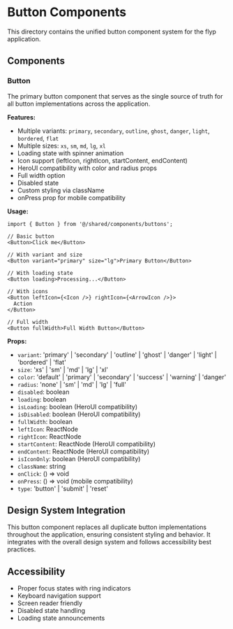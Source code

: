 # Button Components

This directory contains the unified button component system for the flyp application.

## Components

### Button

The primary button component that serves as the single source of truth for all button implementations across the application.

**Features:**

- Multiple variants: `primary`, `secondary`, `outline`, `ghost`, `danger`, `light`, `bordered`, `flat`
- Multiple sizes: `xs`, `sm`, `md`, `lg`, `xl`
- Loading state with spinner animation
- Icon support (leftIcon, rightIcon, startContent, endContent)
- HeroUI compatibility with color and radius props
- Full width option
- Disabled state
- Custom styling via className
- onPress prop for mobile compatibility

**Usage:**

```tsx
import { Button } from '@/shared/components/buttons';

// Basic button
<Button>Click me</Button>

// With variant and size
<Button variant="primary" size="lg">Primary Button</Button>

// With loading state
<Button loading>Processing...</Button>

// With icons
<Button leftIcon={<Icon />} rightIcon={<ArrowIcon />}>
  Action
</Button>

// Full width
<Button fullWidth>Full Width Button</Button>
```

**Props:**

- `variant`: 'primary' | 'secondary' | 'outline' | 'ghost' | 'danger' | 'light' | 'bordered' | 'flat'
- `size`: 'xs' | 'sm' | 'md' | 'lg' | 'xl'
- `color`: 'default' | 'primary' | 'secondary' | 'success' | 'warning' | 'danger'
- `radius`: 'none' | 'sm' | 'md' | 'lg' | 'full'
- `disabled`: boolean
- `loading`: boolean
- `isLoading`: boolean (HeroUI compatibility)
- `isDisabled`: boolean (HeroUI compatibility)
- `fullWidth`: boolean
- `leftIcon`: ReactNode
- `rightIcon`: ReactNode
- `startContent`: ReactNode (HeroUI compatibility)
- `endContent`: ReactNode (HeroUI compatibility)
- `isIconOnly`: boolean (HeroUI compatibility)
- `className`: string
- `onClick`: () => void
- `onPress`: () => void (mobile compatibility)
- `type`: 'button' | 'submit' | 'reset'

## Design System Integration

This button component replaces all duplicate button implementations throughout the application, ensuring consistent styling and behavior. It integrates with the overall design system and follows accessibility best practices.

## Accessibility

- Proper focus states with ring indicators
- Keyboard navigation support
- Screen reader friendly
- Disabled state handling
- Loading state announcements
